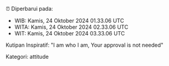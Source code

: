 ⏰ Diperbarui pada:
- WIB: Kamis, 24 Oktober 2024 01.33.06 UTC
- WITA: Kamis, 24 Oktober 2024 02.33.06 UTC
- WIT: Kamis, 24 Oktober 2024 03.33.06 UTC

Kutipan Inspiratif:
"I am who I am, Your approval is not needed"


Kategori: attitude

